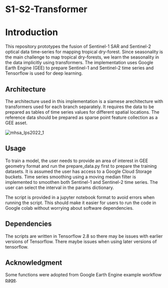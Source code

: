 # S1-S2-Transformer

# Introduction

This repository prototypes the fusion of Sentinel-1 SAR and Sentinel-2 optical data time-series for mapping tropical dry-forest. Since seasonality is the main challenge to map tropical dry-forests, we learn the seasonality in the data implicitly using transformers. The implementation uses Google Earth Engine (GEE) to prepare Sentinel-1 and Sentinel-2 time series and Tensorflow is used for deep learning. 

## Architecture

The architecture used in this implementation is a siamese arechitecture with transformers used for each branch separately. It requires the data to be prepared as tables of time series values for different spatial locations. The reference data should be prepared as sparse point feature collection as a GEE asset.

![mhsa_lps2022_1](https://user-images.githubusercontent.com/48068921/190612508-0843559a-3107-4c19-a006-e1d4206f6413.png)

## Usage

To train a model, the user needs to provide an area of interest in GEE geometry format and run the prepare_data.py first to prepare the training datasets. It is assumed the user has access to a Google Cloud Storage buckets. Time series smoothing using a moving median filter is implemented to smoothen both Sentinel-1 and Sentinel-2 time series. The user can select the interval in the params dictionary. 

The script is provided in a jupyter notebook format to avoid errors when running the script. This should make it easier for users to run the code in Google colab without worrying about software dependencies.

## Dependencies

The scripts are written in Tensorflow 2.8 so there may be issues with earlier versions of Tensorflow. There maybe issues when using later versions of tensorflow.

## Acknowledgment
Some functions were adopted from Google Earth Engine example workflow [page](https://developers.google.com/earth-engine/guides/tf_examples).
